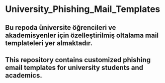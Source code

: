 # University_Phishing_Mail_Templates

Bu repoda üniversite öğrencileri ve akademisyenler için özelleştirilmiş oltalama mail templateleri yer almaktadır.
------------------------------------------------------------------------------------------------------------------
This repository contains customized phishing email templates for university students and academics.
-----------------------------------------------------------------------------------------------------
